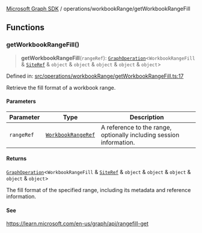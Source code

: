 [Microsoft Graph SDK](../../modules.md) / operations/workbookRange/getWorkbookRangeFill

## Functions

### getWorkbookRangeFill()

> **getWorkbookRangeFill**(`rangeRef`): [`GraphOperation`](../../models/GraphOperation.md#graphoperation)\<`WorkbookRangeFill` & [`SiteRef`](../../models/SiteRef.md#siteref) & `object` & `object` & `object` & `object` & `object`\>

Defined in: [src/operations/workbookRange/getWorkbookRangeFill.ts:17](https://github.com/Future-Secure-AI/microsoft-graph/blob/6f587d043e8277194e9b2feca914ab2cba9d258d/src/operations/workbookRange/getWorkbookRangeFill.ts#L17)

Retrieve the fill format of a workbook range.

#### Parameters

| Parameter | Type | Description |
| ------ | ------ | ------ |
| `rangeRef` | [`WorkbookRangeRef`](../../models/WorkbookRangeRef.md#workbookrangeref) | A reference to the range, optionally including session information. |

#### Returns

[`GraphOperation`](../../models/GraphOperation.md#graphoperation)\<`WorkbookRangeFill` & [`SiteRef`](../../models/SiteRef.md#siteref) & `object` & `object` & `object` & `object` & `object`\>

The fill format of the specified range, including its metadata and reference information.

#### See

https://learn.microsoft.com/en-us/graph/api/rangefill-get
